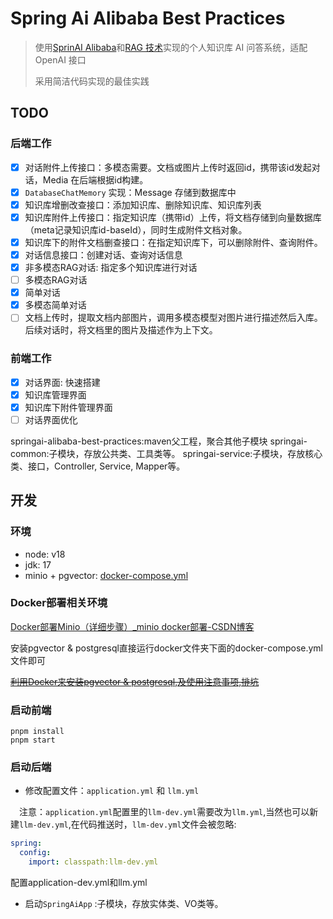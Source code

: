 # Spring Ai Alibaba Best Practices

> 使用[SprinAI Alibaba](https://java2ai.com/docs/1.0.0-M6.1/overview/)和[RAG 技术](https://www.promptingguide.ai/zh/techniques/rag)实现的个人知识库 AI 问答系统，适配 OpenAI 接口
>
> 采用简洁代码实现的最佳实践

## TODO 

### 后端工作

- [x] 对话附件上传接口：多模态需要。文档或图片上传时返回id，携带该id发起对话，Media 在后端根据id构建。
- [x] `DatabaseChatMemory` 实现：Message 存储到数据库中
- [x] 知识库增删改查接口：添加知识库、删除知识库、知识库列表
- [x] 知识库附件上传接口：指定知识库（携带id）上传，将文档存储到向量数据库（meta记录知识库id-baseId），同时生成附件文档对象。
- [x] 知识库下的附件文档删查接口：在指定知识库下，可以删除附件、查询附件。
- [x] 对话信息接口：创建对话、查询对话信息
- [x] 非多模态RAG对话: 指定多个知识库进行对话
- [ ] 多模态RAG对话
- [x] 简单对话
- [x] 多模态简单对话
- [ ] 文档上传时，提取文档内部图片，调用多模态模型对图片进行描述然后入库。后续对话时，将文档里的图片及描述作为上下文。

### 前端工作

- [x] 对话界面: 快速搭建
- [x] 知识库管理界面
- [x] 知识库下附件管理界面
- [ ] 对话界面优化

springai-alibaba-best-practices:maven父工程，聚合其他子模块
springai-common:子模块，存放公共类、工具类等。
springai-service:子模块，存放核心类、接口，Controller, Service, Mapper等。



## 开发

### 环境

- node: v18
- jdk: 17
- minio + pgvector: [docker-compose.yml](env/docker-compose.yml)

### Docker部署相关环境

[Docker部署Minio（详细步骤）_minio docker部署-CSDN博客](https://blog.csdn.net/Keep__Me/article/details/135999640)

安装pgvector & postgresql直接运行docker文件夹下面的docker-compose.yml文件即可

~~[利用Docker来安装pgvector & postgresql,及使用注意事项,排坑](https://www.bgegao.com/2024/10/3138.html)~~

### 启动前端

```shell
pnpm install
pnpm start
```

### 启动后端

- 修改配置文件：`application.yml` 和 `llm.yml`

&emsp;注意：`application.yml`配置里的`llm-dev.yml`需要改为`llm.yml`,当然也可以新建`llm-dev.yml`,在代码推送时，`llm-dev.yml`文件会被忽略:

```yaml
spring:
  config:
    import: classpath:llm-dev.yml
```

配置application-dev.yml和llm.yml

- 启动`SpringAiApp`
  :子模块，存放实体类、VO类等。